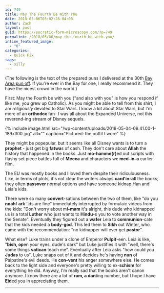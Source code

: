 ```yaml
---
id: 749
title: May The Fourth Be With You
date: 2018-05-06T03:02:28-04:00
author: Zach
layout: post
guid: https://socratic-form-microscopy.com/?p=749
permalink: /2018/05/06/may-the-fourth-be-with-you/
inline_featured_image:
  - "0"
categories:
  - Quick Fix
tags:
  - silly
---
```


<p class="caption pre-post-meta">
(The following is the text of the prepared puns I delivered at the 30th <a href="https://worldwidepuns.com/">Bay Area pun off</a>. If you're ever in the Bay for one, I really recommend it. They have the nicest crowd in the world.)
</p>

First: May the Fourth be with you ("and also with you" is how you respond if like me, you grew up Catholic). As you might be able to tell from this shirt, I am <em>religiously</em> devoted to Star Wars. I know a lot about Star Wars, but I'm more of an <strong>orthodox</strong> fan- I was all about the Expanded Universe, not this reverend-ing stream of Disney sequels.

{% include image.html src="/wp-content/uploads/2018-05-04-09.41.00-1-189x300.jpg" alt="" caption="Pictured: the outfit I wore" %}

They might be popepular, but it seems like all Disney wants is to turn a <strong>prophet</strong> - just get big <strong>fatwa</strong>s of cash. They don't care about <strong>Allah</strong> the history that happened in the books. Just <strong>mo-hamme(r)</strong>ed out scripts with flashy set piece battles full of <strong>Mecca</strong> and characters we <strong>med-in-a</strong> earlier film.

The EU was mostly books and I loved them despite their ridiculousness. Like, in terms of plots, it's not clear the writers always <strong>card'in-al</strong>l the books; they often <strong>passover</strong> normal options and have someone kidnap Han and Leia's kids.

There were so many <strong>convert</strong>-sations between the two of them, like "do you <strong>noah</strong>f <strong>ark</strong> 'ids are fine" immediately interrupted by formulaic videos from the kids: "Don't worry about m<strong>i-mam</strong> it's alright, this dude who kidnapped us is a total <strong>Luther</strong> who just wants to <strong>Hindu</strong>-s you to vote another way in the Senate". Eventually they figured out a <strong>wafer</strong> Leia to <strong>communion</strong>-cate that the kids needed a <strong>body</strong>-<strong>god</strong>. This led them to <strong>Sikh</strong> out Winter, who came with the recommendation: "no kidnapper will ever get <strong>pastor</strong>".

What else? Luke trains under a clone of Emperor <strong>Pulpit</strong>-een. Leia is like, "<strong>bish, op</strong>en your eyes, dude's dark" but Luke justifies it with "well, there's some things <strong>vatican</strong> teach me".
Eventually after Leia asks "how could you <strong>Judas</strong> to us", Luke snaps out of it and decides he's having <strong>nun</strong> of Palpatine's evil deeds. He <strong>con-vent</strong> his anger somewhere else. He comes back to the light side and everyone's pretty willing to ex-<strong>schism</strong> for everything he did.
Anyway, I'm really sad that the books aren't canon anymore. I know there are a lot of <strong>ram, a dan</strong>ting number, but I hope I have <strong>Eid</strong>ed you in appreciating them.

<hr class="post-end" />
